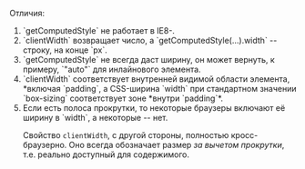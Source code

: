 Отличия:

<ol>
<li>`getComputedStyle` не работает в IE8-.</li>
<li>`clientWidth` возвращает число, а `getComputedStyle(...).width` -- строку, на конце `px`.</li>
<li>`getComputedStyle` не всегда даст ширину, он может вернуть, к примеру, `"auto"` для инлайнового элемента.</li> 
<li>`clientWidth` соответствует внутренней видимой области элемента, *включая `padding`, а CSS-ширина `width` при стандартном значении `box-sizing` соответствует зоне *внутри `padding`*.</li>
<li>Если есть полоса прокрутки, то некоторые браузеры включают её ширину в `width`, а некоторые -- нет. 

Свойство `clientWidth`, с другой стороны, полностью кросс-браузерно. Оно всегда обозначает размер *за вычетом прокрутки*, т.е. реально доступный для содержимого.</li>
</ol>

